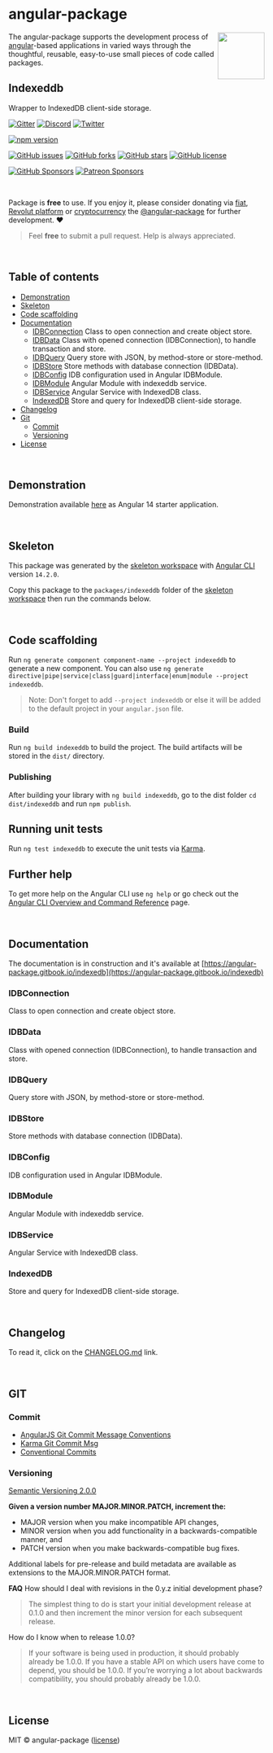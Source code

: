 # angular-package

<a href='https://angular-package.dev' target='_blank'>
  <img align="right"  width="92" height="92" src="https://avatars.githubusercontent.com/u/31412194?s=400&u=c9929aa36826318ccac8f7b84516e1ce3af7e21c&v=4" />
</a>

The angular-package supports the development process of [angular](https://angular.io)-based applications in varied ways through the thoughtful, reusable, easy-to-use small pieces of code called packages.

## Indexeddb

Wrapper to IndexedDB client-side storage.

[![Gitter][gitter-badge]][gitter-chat]
[![Discord][discord-badge]][discord-channel]
[![Twitter][twitter-badge]][twitter-follow]

<!-- npm badge -->
[![npm version][indexeddb-npm-badge-svg]][indexeddb-npm-badge]

<!-- GitHub badges -->
[![GitHub issues][indexeddb-badge-issues]][indexeddb-issues]
[![GitHub forks][indexeddb-badge-forks]][indexeddb-forks]
[![GitHub stars][indexeddb-badge-stars]][indexeddb-stars]
[![GitHub license][indexeddb-badge-license]][indexeddb-license]

<!-- Sponsors -->
[![GitHub Sponsors][github-badge-sponsor]][github-sponsor-link]
[![Patreon Sponsors][patreon-badge]][patreon-link]

<br>

Package is **free** to use. If you enjoy it, please consider donating via [fiat](https://docs.angular-package.dev/v/sass/donate/fiat), [Revolut platform](https://checkout.revolut.com/pay/048b10a3-0e10-42c8-a917-e3e9cb4c8e29) or [cryptocurrency](https://spectrecss.angular-package.dev/donate/thb-cryptocurrency) the [@angular-package](https://github.com/sponsors/angular-package) for further development. ♥  

> Feel **free** to submit a pull request. Help is always appreciated.

<br>

## Table of contents

* [Demonstration](#demonstration)
* [Skeleton](#skeleton)
* [Code scaffolding](#code-scaffolding)
* [Documentation](#documentation)
  * [IDBConnection](#idbconnection) Class to open connection and create object store.
  * [IDBData](#idbdata) Class with opened connection (IDBConnection), to handle transaction and store.
  * [IDBQuery](#idbquery) Query store with JSON, by method-store or store-method.
  * [IDBStore](#idbstore) Store methods with database connection (IDBData).
  * [IDBConfig](#idbconfig) IDB configuration used in Angular IDBModule.
  * [IDBModule](#idbmodule) Angular Module with indexeddb service.
  * [IDBService](#idbservice) Angular Service with IndexedDB class.
  * [IndexedDB](#indexeddb) Store and query for IndexedDB client-side storage.
* [Changelog](#changelog)
* [Git](#git)
  * [Commit](#commit)
  * [Versioning](#versioning)
* [License](#license)

<br>

## Demonstration

Demonstration available [here](https://github.com/angular-package/indexeddb/tree/main/demo) as Angular 14 starter application.

<br>

## Skeleton

This package was generated by the [skeleton workspace][skeleton] with [Angular CLI](https://github.com/angular/angular-cli) version `14.2.0`.

Copy this package to the `packages/indexeddb` folder of the [skeleton workspace][skeleton] then run the commands below.

<br>

## Code scaffolding

Run `ng generate component component-name --project indexeddb` to generate a new component. You can also use `ng generate directive|pipe|service|class|guard|interface|enum|module --project indexeddb`.
> Note: Don't forget to add `--project indexeddb` or else it will be added to the default project in your `angular.json` file.

### Build

Run `ng build indexeddb` to build the project. The build artifacts will be stored in the `dist/` directory.

### Publishing

After building your library with `ng build indexeddb`, go to the dist folder `cd dist/indexeddb` and run `npm publish`.

## Running unit tests

Run `ng test indexeddb` to execute the unit tests via [Karma](https://karma-runner.github.io).

## Further help

To get more help on the Angular CLI use `ng help` or go check out the [Angular CLI Overview and Command Reference](https://angular.io/cli) page.

<br>

## Documentation

The documentation is in construction and it's available at [https://angular-package.gitbook.io/indexedb](https://angular-package.gitbook.io/indexedb)

### IDBConnection

Class to open connection and create object store.

### IDBData

Class with opened connection (IDBConnection), to handle transaction and store.

### IDBQuery

Query store with JSON, by method-store or store-method.

### IDBStore

Store methods with database connection (IDBData).

### IDBConfig

IDB configuration used in Angular IDBModule.

### IDBModule

Angular Module with indexeddb service.

### IDBService

Angular Service with IndexedDB class.

### IndexedDB

Store and query for IndexedDB client-side storage.

<br>

## Changelog

To read it, click on the [CHANGELOG.md][indexeddb-github-changelog] link.

<br>

## GIT

### Commit

* [AngularJS Git Commit Message Conventions][git-commit-angular]
* [Karma Git Commit Msg][git-commit-karma]
* [Conventional Commits][git-commit-conventional]

### Versioning

[Semantic Versioning 2.0.0][git-semver]

**Given a version number MAJOR.MINOR.PATCH, increment the:**

* MAJOR version when you make incompatible API changes,
* MINOR version when you add functionality in a backwards-compatible manner, and
* PATCH version when you make backwards-compatible bug fixes.

Additional labels for pre-release and build metadata are available as extensions to the MAJOR.MINOR.PATCH format.

**FAQ**
How should I deal with revisions in the 0.y.z initial development phase?

> The simplest thing to do is start your initial development release at 0.1.0 and then increment the minor version for each subsequent release.

How do I know when to release 1.0.0?

> If your software is being used in production, it should probably already be 1.0.0. If you have a stable API on which users have come to depend, you should be 1.0.0. If you’re worrying a lot about backwards compatibility, you should probably already be 1.0.0.

<br>

## License

MIT © angular-package ([license][indexeddb-license])

<!-- Funding -->
[github-badge-sponsor]: https://img.shields.io/static/v1?label=Sponsor&message=%E2%9D%A4&logo=GitHub&link=https://github.com/sponsors/angular-package
[github-sponsor-link]: https://github.com/sponsors/angular-package
[patreon-badge]: https://img.shields.io/endpoint.svg?url=https%3A%2F%2Fshieldsio-patreon.vercel.app%2Fapi%3Fusername%3Dangularpackage%26type%3Dpatrons&style=flat
[patreon-link]: https://www.patreon.com/join/angularpackage/checkout?fan_landing=true&rid=0

[angulario]: https://angular.io
[skeleton]: https://github.com/angular-package/skeleton

<!-- Update status -->
[experimental]: https://img.shields.io/badge/-Experimental-orange
[fix]: https://img.shields.io/badge/-Fix-red
[new]: https://img.shields.io/badge/-eNw-green
[update]: https://img.shields.io/badge/-Update-red
[documentation]: https://img.shields.io/badge/-Documentation-informational
[demonstration]: https://img.shields.io/badge/-Demonstration-green

<!-- Discord -->
[discord-badge]: https://img.shields.io/discord/925168966098386944?style=social&logo=discord&label=Discord
[discord-channel]: https://discord.com/invite/rUCR2CW75G

<!-- Gitter -->
[gitter-badge]: https://img.shields.io/gitter/room/angular-package/ap-sass?style=social&logo=gitter
[gitter-chat]: https://app.gitter.im/#/room/#ap-sass:gitter.im

<!-- Twitter -->
[twitter-badge]: https://img.shields.io/twitter/follow/angularpackage?label=%40angularpackage&style=social
[twitter-follow]: https://twitter.com/angularpackage

<!-- GIT -->
[git-semver]: http://semver.org/

<!-- GIT: commit -->
[git-commit-angular]: https://gist.github.com/stephenparish/9941e89d80e2bc58a153
[git-commit-karma]: http://karma-runner.github.io/0.10/dev/git-commit-msg.html
[git-commit-conventional]: https://www.conventionalcommits.org/en/v1.0.0/

<!-- This package: sass  -->
  <!-- GitHub: badges -->
  [indexeddb-badge-issues]: https://img.shields.io/github/issues/angular-package/indexeddb
  [indexeddb-badge-forks]: https://img.shields.io/github/forks/angular-package/indexeddb
  [indexeddb-badge-stars]: https://img.shields.io/github/stars/angular-package/indexeddb
  [indexeddb-badge-license]: https://img.shields.io/github/license/angular-package/indexeddb
  <!-- GitHub: badges links -->
  [indexeddb-issues]: https://github.com/angular-package/indexeddb/issues
  [indexeddb-forks]: https://github.com/angular-package/indexeddb/network
  [indexeddb-license]: https://github.com/angular-package/indexeddb/blob/master/LICENSE
  [indexeddb-stars]: https://github.com/angular-package/indexeddb/stargazers
<!-- This package -->
  [indexeddb-github-changelog]: https://github.com/angular-package/indexeddb/blob/main/CHANGELOG.md

<!-- Package: indexeddb -->
  <!-- npm -->
  [indexeddb-npm-badge-svg]: https://badge.fury.io/js/@angular-package%2Findexeddb.svg
  [indexeddb-npm-badge-png]: https://badge.fury.io/js/@angular-package%2Findexeddb.png
  [indexeddb-npm-badge]: https://badge.fury.io/js/@angular-package%2Findexeddb
  [indexeddb-npm-readme]: https://www.npmjs.com/package/@angular-package/indexeddb#readme

  <!-- GitHub -->
  [indexeddb-github-readme]: https://github.com/angular-package/indexeddb#readme
